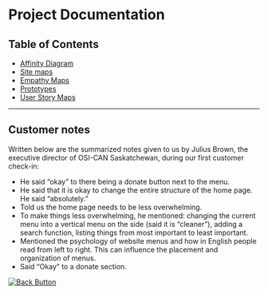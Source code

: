 # Project Documentation

## Table of Contents

- [Affinity Diagram](Affinity%20Diagram/README.md)
- [Site maps](Site%20Maps/README.md)
- [Empathy Maps](Empathy%20maps/README.md)
- [Prototypes](Prototypes/README.md)
- [User Story Maps](User%20Story%20Maps/Readme.md)

---

## Customer notes

Written below are the summarized notes given to us by Julius Brown, the executive
director of OSI-CAN Saskatchewan, during our first customer check-in:

- He said “okay” to there being a donate button next to the menu.
- He said that it is okay to change the entire structure of the home page. He said
  “absolutely.”
- Told us the home page needs to be less overwhelming.
- To make things less overwhelming, he mentioned: changing the current menu into
  a vertical menu on the side (said it is “cleaner”), adding a search function, listing
  things from most important to least important.
- Mentioned the psychology of website menus and how in English people read from
  left to right. This can influence the placement and organization of menus.
- Said “Okay” to a donate section.

<p align="left">
  <a href="../README.md">
    <img src="https://img.shields.io/badge/⬅_Back_to_Main-blue?style=for-the-badge" alt="Back Button"/>
  </a>
</p>
